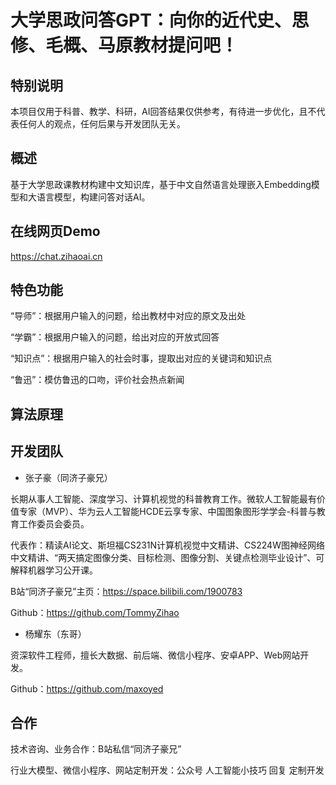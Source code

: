 # 大学思政问答GPT：向你的近代史、思修、毛概、马原教材提问吧！

## 特别说明

本项目仅用于科普、教学、科研，AI回答结果仅供参考，有待进一步优化，且不代表任何人的观点，任何后果与开发团队无关。

## 概述

基于大学思政课教材构建中文知识库，基于中文自然语言处理嵌入Embedding模型和大语言模型，构建问答对话AI。

## 在线网页Demo

https://chat.zihaoai.cn

## 特色功能

“导师”：根据用户输入的问题，给出教材中对应的原文及出处

“学霸”：根据用户输入的问题，给出对应的开放式回答

“知识点”：根据用户输入的社会时事，提取出对应的关键词和知识点

“鲁迅”：模仿鲁迅的口吻，评价社会热点新闻

## 算法原理


## 开发团队

- 张子豪（同济子豪兄）

长期从事人工智能、深度学习、计算机视觉的科普教育工作。微软人工智能最有价值专家（MVP）、华为云人工智能HCDE云享专家、中国图象图形学学会-科普与教育工作委员会委员。

代表作：精读AI论文、斯坦福CS231N计算机视觉中文精讲、CS224W图神经网络中文精讲、“两天搞定图像分类、目标检测、图像分割、关键点检测毕业设计”、可解释机器学习公开课。

B站“同济子豪兄”主页：https://space.bilibili.com/1900783

Github：https://github.com/TommyZihao

- 杨耀东（东哥）

资深软件工程师，擅长大数据、前后端、微信小程序、安卓APP、Web网站开发。

Github：https://github.com/maxoyed

## 合作

技术咨询、业务合作：B站私信“同济子豪兄”

行业大模型、微信小程序、网站定制开发：公众号 人工智能小技巧 回复 定制开发

